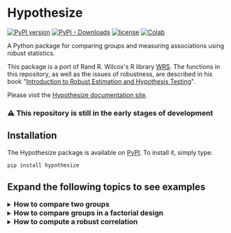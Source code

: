 # Hypothesize
[![PyPI version](https://img.shields.io/pypi/v/hypothesize?style=flat-square)](https://pypi.org/project/hypothesize/)
[![PyPI - Downloads](https://img.shields.io/pypi/dw/hypothesize?style=flat-square)](https://pypistats.org/packages/hypothesize)
[![license](https://img.shields.io/pypi/l/hypothesize?style=flat-square)](https://github.com/Alcampopiano/hypothesize/blob/master/LICENSE)
[![Colab](https://colab.research.google.com/assets/colab-badge.svg)](https://colab.research.google.com/github/Alcampopiano/hypothesize/blob/master/examples/hypothesize_notebook_for_colab.ipynb)

A Python package for comparing groups and measuring associations using robust statistics.

This package is a port of Rand R. Wilcox's R library [WRS](https://dornsife.usc.edu/labs/rwilcox/software/). The functions in this repository, as well as the issues of robustness, are described in his book "[Introduction to Robust Estimation and Hypothesis Testing](https://play.google.com/store/books/details?id=8f8nBb4__EYC&gl=ca&hl=en-CA&source=productsearch&utm_source=HA_Desktop_US&utm_medium=SEM&utm_campaign=PLA&pcampaignid=MKTAD0930BO1&gclid=CjwKCAiA44LzBRB-EiwA-jJipJzyqx9kwNMq5MMU7fG2RrwBK9F7sirX4pfhS8wO7k9Uz_Sqf2P28BoCYzcQAvD_BwE&gclsrc=aw.ds)".

Please visit the [Hypothesize documentation site](https://Alcampopiano.github.io/hypothesize/).

### :warning: This repository is still in the early stages of development

## Installation
The Hypothesize package is available on [PyPI](https://pypi.org/project/hypothesize/). To install it, simply type:

```python
pip install hypothesize

```

## Expand the following topics to see examples

<details>
<summary><strong> <font size="3">How to compare two groups </font></strong></summary>
    
#### Load data from a CSV or create some example data
    
```python
from hypothesize.utilities import create_example_data

df=create_example_data(design_values=2)

df.head()
```
    
    
|    |   cell_1 |   cell_2 |
|---:|----------:|----------:|
|  0 | 0.0446518 |  0.90675  |
|  1 | 0.763458  |  0.291555 |
|  2 | 0.71039   |  0.59828  |
|  3 | 0.175208  |  0.268073 |
|  4 | 0.957819  |  0.222688 |
    
    
#### Import the desired function and pass in the data for each group
- This example uses the bootstrapped-t method with 20% trimmed means
- The output is a dictionary containing the results (95% confidence interval, p_value, test statistics, etc...)
    

```python
from hypothesize.compare_groups_with_single_factor import yuenbt

results=yuenbt(df.cell_1, df.cell_2)

print(results['ci'])
```
 
<p>

[-0.3115715617702292, 0.10636703554225341]

<p>
    
</details>

<details>
 <summary> <strong> <font size="3">How to compare groups in a factorial design</font></strong></summary>
    
#### Load data from a CSV or create some example data
    
```python
from hypothesize.utilities import create_example_data

df=create_example_data(design_values=[2,3])

df.head() 
```

|    |   cell_1_1 |   cell_1_2 |   cell_1_3 |   cell_2_1 |   cell_2_2 |   cell_2_3 |
|---:|-----------:|-----------:|-----------:|-----------:|-----------:|-----------:|
|  0 |  0.0446518 |   0.90675  |   0.795696 |  0.519486  |   0.333636 |  0.232153  |
|  1 |  0.763458  |   0.291555 |   0.84158  |  0.0339891 |   0.511235 |  0.732503  |
|  2 |  0.71039   |   0.59828  |   0.110407 |  0.898072  |   0.769496 |  0.0484005 |
|  3 |  0.175208  |   0.268073 |   0.888728 |  0.287442  |   0.100153 |  0.210394  |
|  4 |  0.957819  |   0.222688 |   0.834161 |  0.599158  |   0.655308 |  0.203486  |
    
#### Import the desired function and pass in the data
- This example uses a 2-by-3 design
- One approach is to use a set of linear contrasts that will test all main effects and interactions
- Then, the bootstrap-t method and the 20% trimmed mean can be used
- The results are a dictionary of DataFrames that contain various statistics for each factor and the interactions
    
```python
from hypothesize.compare_groups_with_two_factors import bwmcp

results=bwmcp(J=2, K=3, x=df)
```
<p>

```python
results['factor_A']
```
<p>    
    
|    |   con_num |    psihat |       se |     test |   crit_value |   p_value |
|---:|----------:|----------:|---------:|---------:|-------------:|----------:|
|  0 |         0 | 0.0393584 | 0.169849 | 0.231726 |      3.35959 |  0.941569 |   
    
    
<p>

```python
results['factor_B']
```
<p>    
    
|    |   con_num |     psihat |       se |       test |   crit_value |   p_value |
|---:|----------:|-----------:|---------:|-----------:|-------------:|----------:|
|  0 |         0 | -0.104506  | 0.126135 | -0.828529  |       2.4329 |  0.452421 |
|  1 |         1 | -0.0931364 | 0.151841 | -0.613382  |       2.4329 |  0.552588 |
|  2 |         2 |  0.01137   | 0.135392 |  0.0839783 |       2.4329 |  0.923205 |
    
<p>

```python
results['factor_AB']
```
<p>    
    
|    |   con_num |     psihat |       se |      test |   crit_value |   p_value |
|---:|----------:|-----------:|---------:|----------:|-------------:|----------:|
|  0 |         0 | -0.100698  | 0.126135 | -0.798336 |       2.3771 |  0.410684 |
|  1 |         1 | -0.037972  | 0.151841 | -0.250078 |       2.3771 |  0.804674 |
|  2 |         2 |  0.0627261 | 0.135392 |  0.463291 |       2.3771 |  0.659432 |
    
    
    
</details>

<details>
 <summary> <strong> <font size="3">How to compute a robust correlation</font></strong></summary>
    
#### Load data from a CSV or create some example data
    
```python
from hypothesize.utilities import create_example_data

df=create_example_data(design_values=2)

df.head() 
```
|    |   cell_1 |   cell_2 |
|---:|----------:|----------:|
|  0 | 0.0446518 |  0.90675  |
|  1 | 0.763458  |  0.291555 |
|  2 | 0.71039   |  0.59828  |
|  3 | 0.175208  |  0.268073 |
|  4 | 0.957819  |  0.222688 |
    
    
#### Import the desired function and pass in the data for each group
- One approach is to winsorize the x and y data
- A heteroscedastic method for testing zero correlation is also provided in this package but not shown here 
 - Please see the function `corb` which uses the percentile bootstrap to compute a 1-alpha CI and p_value for any correlation   
- The output is a dictionary containing various statistics (the winsorized correlation, winsorized covariance, etc...)

```python
from hypothesize.measuring_associations import wincor

results=wincor(df.cell_1, df.cell_2)

print(results['wcor'])
```

<p>
    
-0.05690314435050796
    
</details>
 
<p>